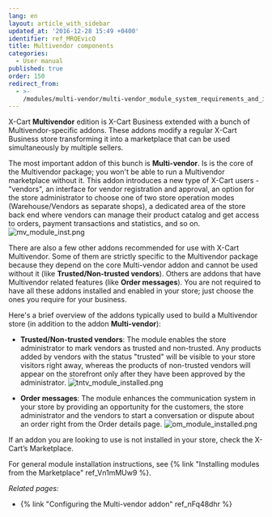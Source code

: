 ```yaml
---
lang: en
layout: article_with_sidebar
updated_at: '2016-12-28 15:49 +0400'
identifier: ref_MRQEvicQ
title: Multivendor components
categories:
  - User manual
published: true
order: 150
redirect_from:
  - >-
    /modules/multi-vendor/multi-vendor_module_system_requirements_and_installation.html
---
```

X-Cart **Multivendor** edition is X-Cart Business extended with a bunch of Multivendor-specific addons. These addons modify a regular X-Cart Business store transforming it into a marketplace that can be used simultaneously by multiple sellers. 

The most important addon of this bunch is **Multi-vendor**. Is is the core of the Multivendor package; you won't be able to run a Multivendor marketplace without it. This addon introduces a new type of X-Cart users - "vendors", an interface for vendor registration and approval, an option for the store administrator to choose one of two store operation modes (Warehouse/Vendors as separate shops), a dedicated area of the store back end where vendors can manage their product catalog and get access to orders, payment transactions and statistics, and so on.
  ![mv_module_inst.png]({{site.baseurl}}/attachments/ref_MRQEvicQ/mv_module_inst.png)

There are also a few other addons recommended for use with X-Cart Multivendor. Some of them are strictly specific to the Multivendor package because they depend on the core Multi-vendor addon and cannot be used without it (like **Trusted/Non-trusted vendors**). Others are addons that have Multivendor related features (like **Order messages**). You are not required to have all these addons installed and enabled in your store; just choose the ones you require for your business. 

Here's a brief overview of the addons typically used to build a Multivendor store (in addition to the addon **Multi-vendor**):

   * **Trusted/Non-trusted vendors**: The module enables the store administrator to mark vendors as trusted and non-trusted. Any products added by vendors with the status "trusted" will be visible to your store visitors right away, whereas the products of non-trusted vendors will appear on the storefront only after they have been approved by the administrator.
     ![tntv_module_installed.png]({{site.baseurl}}/attachments/ref_MRQEvicQ/tntv_module_installed.png)
   
   * **Order messages**: The module enhances the communication system in your store by providing an opportunity for the customers, the store administrator and the vendors to start a conversation or dispute about an order right from the Order details page. 
     ![om_module_installed.png]({{site.baseurl}}/attachments/ref_MRQEvicQ/om_module_installed.png)

If an addon you are looking to use is not installed in your store, check the X-Cart’s Marketplace.

For general module installation instructions, see {% link "Installing modules from the Marketplace" ref_Vn1mMUw9 %}.


_Related pages:_

*   {% link "Configuring the Multi-vendor addon" ref_nFq48dhr %}
